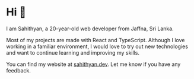 # Hi 👋

I am Sahithyan, a 20-year-old web developer from Jaffna, Sri Lanka.

Most of my projects are made with React and TypeScript. Although I love working in a familiar environment, I would love to try out new technologies and want to continue learning and improving my skills.  
  
You can find my website at [sahithyan.dev](https://sahithyan.dev). Let me know if you have any feedback.
